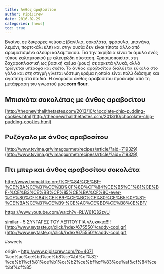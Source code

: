 ```yaml
---
title: Άνθος αραβοσίτου
author: PipisCrew
date: 2016-02-29
categories: [news]
toc: true
---
```


Βγαίνει σε διάφορες γεύσεις (βανίλια, σοκολάτα, φράουλα, μπανάνα, λεμόνι, πορτοκάλι κλπ) και στην ουσία δεν είναι τίποτε άλλο από αρωματισμένο αλεύρι καλαμποκιού. 
Για την ακρίβεια είναι το άμυλο ενός τύπου καλαμποκιού με αλευρώδη σύσταση. 
Χρησιμοποιείται στη ζαχαροπλαστική ως βασική κρέμα (μους) σε αρκετά γλυκά, αλλά τρώγεται υπέροχα και σκέτο. 
Το άνθος αραβοσίτου διαλύεται εύκολα στο γάλα και στη στιγμή γίνεται νόστιμη κρέμα η οποία είναι πολύ διάσημη και αγαπητή στα παιδιά. 
Η ονομασία άνθος αραβοσίτου προέκυψε από τη μετάφραση του γνωστού μας **corn flour**.

## Μπισκότα σοκολάτας με άνθος αραβοσίτου

[http://theonewithallthetastes.com/2013/10/chocolate-chip-pudding-cookies.html](http://theonewithallthetastes.com/2013/10/chocolate-chip-pudding-cookies.html)

## Ρυζόγαλο με άνθος αραβοσίτου

[http://www.tovima.gr/vimagourmet/recipes/article/?aid=719329](http://www.tovima.gr/vimagourmet/recipes/article/?aid=719329)

## Πτι μπερ και άνθος αραβοσίτου σοκολάτα

http://www.tromaktiko.org/%CF%84%CE%BF-%CE%BA%CE%B1%CE%BB%CF%8D%CF%84%CE%B5%CF%81%CE%BF-%CE%B3%CE%BB%CF%85%CE%BA%CF%8C-ever-%CF%80%CF%84%CE%B9-%CE%BC%CF%80%CE%B5%CF%81-%CE%BA%CE%B1%CE%B9-%CE%AC%CE%BD%CE%B8%CE%BF/

https://www.youtube.com/watch?v=RLW61QB2zvU

similar - 5 ΣΥΝΤΑΓΕΣ ΤΟΥ ΛΕΠΤΟΥ ΓΙΑ  γλυκακια!!!!
[http://www.mytaste.gr/click/index/6755501/daddy-cool.gr](http://www.mytaste.gr/click/index/6755501/daddy-cool.gr)

#sweets

origin - http://www.pipiscrew.com/?p=4071 %ce%ac%ce%bd%ce%b8%ce%bf%cf%82-%ce%b1%cf%81%ce%b1%ce%b2%ce%bf%cf%83%ce%af%cf%84%ce%bf%cf%85